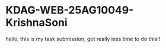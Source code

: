 # KDAG-WEB-25AG10049-KrishnaSoni
hello, this is my task submission, got really less time to do this!!
